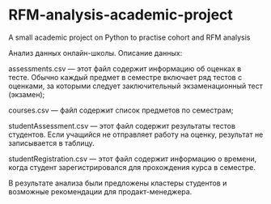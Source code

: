 # RFM-analysis-academic-project
A small academic project on Python to practise cohort and RFM analysis

Анализ данных онлайн-школы.
Описание данных:

assessments.csv — этот файл содержит информацию об оценках в тесте. Обычно каждый предмет в семестре включает ряд тестов с оценками,
за которыми следует заключительный экзаменационный тест (экзамен);

courses.csv — файл содержит список предметов по семестрам;

studentAssessment.csv — этот файл содержит результаты тестов студентов. Если учащийся не отправляет работу на оценку, результат не записывается в таблицу.

studentRegistration.csv — этот файл содержит информацию о времени, когда студент зарегистрировался для прохождения курса в семестре.

В результате анализа были предложены кластеры студентов и возможные рекомендации для продакт-менеджера.
